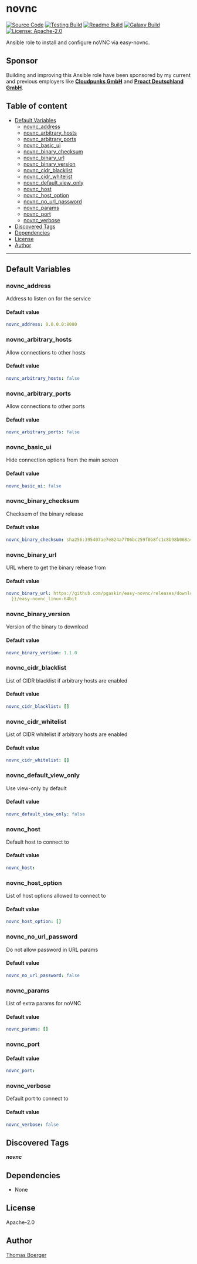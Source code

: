 # novnc

[![Source Code](https://img.shields.io/badge/github-source%20code-blue?logo=github&logoColor=white)](https://github.com/rolehippie/novnc) [![Testing Build](https://github.com/rolehippie/novnc/workflows/testing/badge.svg)](https://github.com/rolehippie/novnc/actions?query=workflow%3Atesting) [![Readme Build](https://github.com/rolehippie/novnc/workflows/readme/badge.svg)](https://github.com/rolehippie/novnc/actions?query=workflow%3Areadme) [![Galaxy Build](https://github.com/rolehippie/novnc/workflows/galaxy/badge.svg)](https://github.com/rolehippie/novnc/actions?query=workflow%3Agalaxy) [![License: Apache-2.0](https://img.shields.io/github/license/rolehippie/novnc)](https://github.com/rolehippie/novnc/blob/master/LICENSE)

Ansible role to install and configure noVNC via easy-novnc.

## Sponsor

Building and improving this Ansible role have been sponsored by my current and previous employers like **[Cloudpunks GmbH](https://cloudpunks.de)** and **[Proact Deutschland GmbH](https://www.proact.eu)**.

## Table of content

- [Default Variables](#default-variables)
  - [novnc_address](#novnc_address)
  - [novnc_arbitrary_hosts](#novnc_arbitrary_hosts)
  - [novnc_arbitrary_ports](#novnc_arbitrary_ports)
  - [novnc_basic_ui](#novnc_basic_ui)
  - [novnc_binary_checksum](#novnc_binary_checksum)
  - [novnc_binary_url](#novnc_binary_url)
  - [novnc_binary_version](#novnc_binary_version)
  - [novnc_cidr_blacklist](#novnc_cidr_blacklist)
  - [novnc_cidr_whitelist](#novnc_cidr_whitelist)
  - [novnc_default_view_only](#novnc_default_view_only)
  - [novnc_host](#novnc_host)
  - [novnc_host_option](#novnc_host_option)
  - [novnc_no_url_password](#novnc_no_url_password)
  - [novnc_params](#novnc_params)
  - [novnc_port](#novnc_port)
  - [novnc_verbose](#novnc_verbose)
- [Discovered Tags](#discovered-tags)
- [Dependencies](#dependencies)
- [License](#license)
- [Author](#author)

---

## Default Variables

### novnc_address

Address to listen on for the service

#### Default value

```YAML
novnc_address: 0.0.0.0:8080
```

### novnc_arbitrary_hosts

Allow connections to other hosts

#### Default value

```YAML
novnc_arbitrary_hosts: false
```

### novnc_arbitrary_ports

Allow connections to other ports

#### Default value

```YAML
novnc_arbitrary_ports: false
```

### novnc_basic_ui

Hide connection options from the main screen

#### Default value

```YAML
novnc_basic_ui: false
```

### novnc_binary_checksum

Checksem of the binary release

#### Default value

```YAML
novnc_binary_checksum: sha256:395407ae7e824a7706bc259f0b8fc1c8b98b068a4bb76a3139b02c8a331be5b3
```

### novnc_binary_url

URL where to get the binary release from

#### Default value

```YAML
novnc_binary_url: https://github.com/pgaskin/easy-novnc/releases/download/v{{ novnc_binary_version
  }}/easy-novnc_linux-64bit
```

### novnc_binary_version

Version of the binary to download

#### Default value

```YAML
novnc_binary_version: 1.1.0
```

### novnc_cidr_blacklist

List of CIDR blacklist if arbitrary hosts are enabled

#### Default value

```YAML
novnc_cidr_blacklist: []
```

### novnc_cidr_whitelist

List of CIDR whitelist if arbitrary hosts are enabled

#### Default value

```YAML
novnc_cidr_whitelist: []
```

### novnc_default_view_only

Use view-only by default

#### Default value

```YAML
novnc_default_view_only: false
```

### novnc_host

Default host to connect to

#### Default value

```YAML
novnc_host:
```

### novnc_host_option

List of host options allowed to connect to

#### Default value

```YAML
novnc_host_option: []
```

### novnc_no_url_password

Do not allow password in URL params

#### Default value

```YAML
novnc_no_url_password: false
```

### novnc_params

List of extra params for noVNC

#### Default value

```YAML
novnc_params: []
```

### novnc_port

#### Default value

```YAML
novnc_port:
```

### novnc_verbose

Default port to connect to

#### Default value

```YAML
novnc_verbose: false
```

## Discovered Tags

**_novnc_**


## Dependencies

- None

## License

Apache-2.0

## Author

[Thomas Boerger](https://github.com/tboerger)
